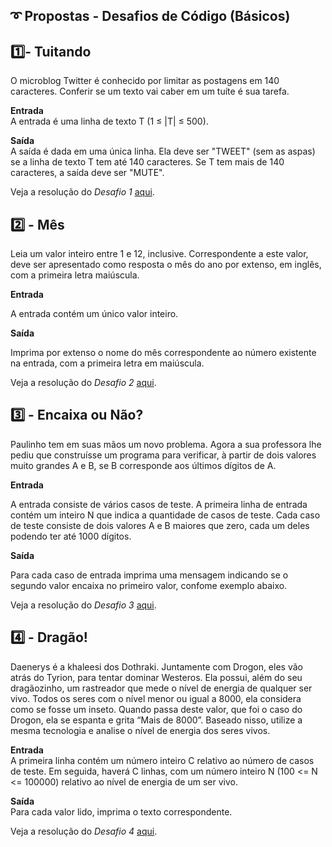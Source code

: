 <h2> ➰ Propostas - Desafios de Código (Básicos)</h2>

## 1️⃣- Tuitando

O microblog Twitter é conhecido por limitar as postagens em 140 caracteres. Conferir se um texto vai caber em um tuíte é sua tarefa.

**Entrada**</br>
A entrada é uma linha de texto T (1 ≤ |T| ≤ 500).

**Saída**</br>
A saída é dada em uma única linha. Ela deve ser "TWEET" (sem as aspas) se a linha de texto T tem até 140 caracteres. Se T tem mais de 140 caracteres, a saída deve ser "MUTE".

Veja a resolução do *Desafio 1* <a href=https://github.com/NicoleNF/python-developer/blob/main/desafios_codigo_basico/desafio1.py>aqui</a>.

## 2️⃣ - Mês

Leia um valor inteiro entre 1 e 12, inclusive. Correspondente a este valor, deve ser apresentado como resposta o mês do ano por extenso, em inglês, com a primeira letra maiúscula.

**Entrada**</br>

A entrada contém um único valor inteiro.

**Saída**</br>

Imprima por extenso o nome do mês correspondente ao número existente na entrada, com a primeira letra em maiúscula.

Veja a resolução do *Desafio 2* <a href=https://github.com/NicoleNF/python-developer/blob/main/desafios_codigo_basico/desafio2.py>aqui</a>.

## 3️⃣ - Encaixa ou Não?

Paulinho tem em suas mãos um novo problema. Agora a sua professora lhe pediu que construísse um programa para verificar, à partir de dois valores muito grandes A e B, se B corresponde aos últimos dígitos de A.

**Entrada**</br>

A entrada consiste de vários casos de teste. A primeira linha de entrada contém um inteiro N que indica a quantidade de casos de teste. Cada caso de teste consiste de dois valores A e B maiores que zero, cada um deles podendo ter até 1000 dígitos.

**Saída**</br>

Para cada caso de entrada imprima uma mensagem indicando se o segundo valor encaixa no primeiro valor, confome exemplo abaixo.

Veja a resolução do *Desafio 3* <a href=https://github.com/NicoleNF/python-developer/blob/main/desafios_codigo_basico/desafio3.py>aqui</a>.

## 4️⃣ - Dragão!

Daenerys é a khaleesi dos Dothraki. Juntamente com Drogon, eles vão atrás do Tyrion, para tentar dominar Westeros. Ela possui, além do seu dragãozinho, um rastreador que mede o nível de energia de qualquer ser vivo. Todos os seres com o nível menor ou igual a 8000, ela considera como se fosse um inseto. Quando passa deste valor, que foi o caso do Drogon, ela se espanta e grita “Mais de 8000”. Baseado nisso, utilize a mesma tecnologia e analise o nível de energia dos seres vivos.

**Entrada**</br>
A primeira linha contém um número inteiro C relativo ao número de casos de teste. Em seguida, haverá C linhas, com um número inteiro N (100 <= N <= 100000) relativo ao nível de energia de um ser vivo.

**Saída**</br>
Para cada valor lido, imprima o texto correspondente.

Veja a resolução do *Desafio 4* <a href=https://github.com/NicoleNF/python-developer/blob/main/desafios_codigo_basico/desafio4.py>aqui</a>.